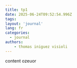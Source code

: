```yaml
---
title: tp1
date: 2025-06-24T09:52:54.996Z
tags:
layout: 'journal'
lang: fr
categories: 
  - journal
authors:
    - thomas iniguez visioli
---
```

content ozeuor